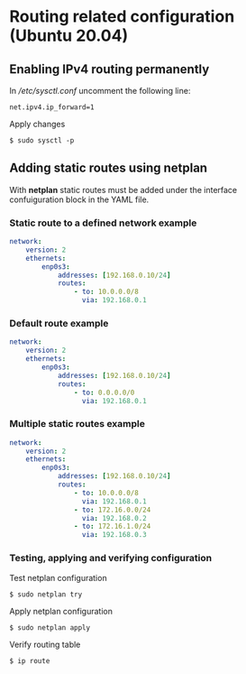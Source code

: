 # Routing related configuration (Ubuntu 20.04)

## Enabling IPv4 routing permanently
In */etc/sysctl.conf* uncomment the following line:
```
net.ipv4.ip_forward=1
```
Apply changes
```
$ sudo sysctl -p
```

## Adding static routes using **netplan**
With **netplan** static routes must be added under the interface confuiguration block in the YAML file.

### Static route to a defined network example
```yaml
network:
    version: 2
    ethernets:
        enp0s3:
            addresses: [192.168.0.10/24]
            routes:
                - to: 10.0.0.0/8
                  via: 192.168.0.1
```

### Default route example
```yaml
network:
    version: 2
    ethernets:
        enp0s3:
            addresses: [192.168.0.10/24]
            routes:
                - to: 0.0.0.0/0
                  via: 192.168.0.1
```

### Multiple static routes example
```yaml
network:
    version: 2
    ethernets:
        enp0s3:
            addresses: [192.168.0.10/24]
            routes:
                - to: 10.0.0.0/8
                  via: 192.168.0.1
                - to: 172.16.0.0/24
                  via: 192.168.0.2
                - to: 172.16.1.0/24
                  via: 192.168.0.3
```

### Testing, applying and verifying configuration
Test netplan configuration
```
$ sudo netplan try
```
Apply netplan configuration
```
$ sudo netplan apply
```
Verify routing table
```
$ ip route
```